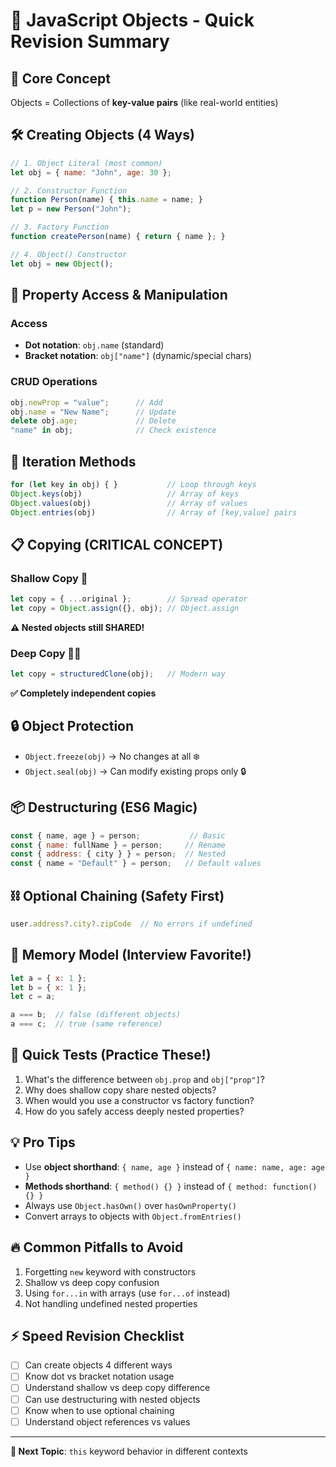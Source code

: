 # 🚀 JavaScript Objects - Quick Revision Summary

## 🎯 Core Concept
Objects = Collections of **key-value pairs** (like real-world entities)

## 🛠️ Creating Objects (4 Ways)
```javascript
// 1. Object Literal (most common)
let obj = { name: "John", age: 30 };

// 2. Constructor Function
function Person(name) { this.name = name; }
let p = new Person("John");

// 3. Factory Function
function createPerson(name) { return { name }; }

// 4. Object() Constructor
let obj = new Object();
```

## 🔑 Property Access & Manipulation

### Access
- **Dot notation**: `obj.name` (standard)
- **Bracket notation**: `obj["name"]` (dynamic/special chars)

### CRUD Operations
```javascript
obj.newProp = "value";      // Add
obj.name = "New Name";      // Update
delete obj.age;             // Delete
"name" in obj;              // Check existence
```

## 🔄 Iteration Methods
```javascript
for (let key in obj) { }           // Loop through keys
Object.keys(obj)                   // Array of keys
Object.values(obj)                 // Array of values
Object.entries(obj)                // Array of [key,value] pairs
```

## 📋 Copying (CRITICAL CONCEPT)

### Shallow Copy 🌊
```javascript
let copy = { ...original };        // Spread operator
let copy = Object.assign({}, obj); // Object.assign
```
**⚠️ Nested objects still SHARED!**

### Deep Copy 🏊‍♂️
```javascript
let copy = structuredClone(obj);   // Modern way
```
**✅ Completely independent copies**

## 🔒 Object Protection
- `Object.freeze(obj)` → No changes at all ❄️
- `Object.seal(obj)` → Can modify existing props only 🔒

## 📦 Destructuring (ES6 Magic)
```javascript
const { name, age } = person;           // Basic
const { name: fullName } = person;     // Rename
const { address: { city } } = person;  // Nested
const { name = "Default" } = person;   // Default values
```

## ⛓️ Optional Chaining (Safety First)
```javascript
user.address?.city?.zipCode  // No errors if undefined
```

## 🧠 Memory Model (Interview Favorite!)
```javascript
let a = { x: 1 };
let b = { x: 1 };
let c = a;

a === b;  // false (different objects)
a === c;  // true (same reference)
```

## 🎯 Quick Tests (Practice These!)
1. What's the difference between `obj.prop` and `obj["prop"]`?
2. Why does shallow copy share nested objects?
3. When would you use a constructor vs factory function?
4. How do you safely access deeply nested properties?

## 💡 Pro Tips
- Use **object shorthand**: `{ name, age }` instead of `{ name: name, age: age }`
- **Methods shorthand**: `{ method() {} }` instead of `{ method: function() {} }`
- Always use `Object.hasOwn()` over `hasOwnProperty()`
- Convert arrays to objects with `Object.fromEntries()`

## 🔥 Common Pitfalls to Avoid
1. Forgetting `new` keyword with constructors
2. Shallow vs deep copy confusion
3. Using `for...in` with arrays (use `for...of` instead)
4. Not handling undefined nested properties

## ⚡ Speed Revision Checklist
- [ ] Can create objects 4 different ways
- [ ] Know dot vs bracket notation usage
- [ ] Understand shallow vs deep copy difference
- [ ] Can use destructuring with nested objects
- [ ] Know when to use optional chaining
- [ ] Understand object references vs values

---
**🎯 Next Topic**: `this` keyword behavior in different contexts